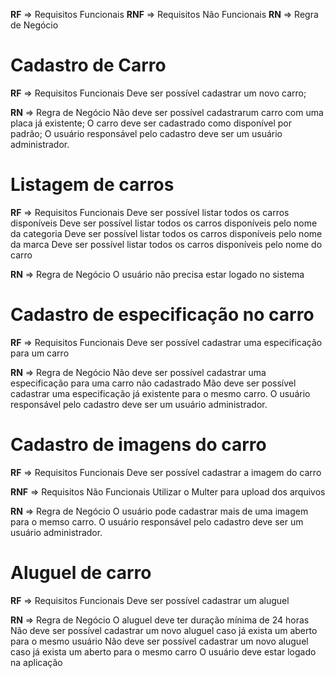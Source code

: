 **RF** => Requisitos Funcionais
**RNF** => Requisitos Não Funcionais
**RN** => Regra de Negócio


# Cadastro de Carro
**RF** => Requisitos Funcionais
Deve ser possível cadastrar um novo carro;

**RN** => Regra de Negócio
Não deve ser possível cadastrarum carro com uma placa já existente;
O carro deve ser cadastrado como disponível por padrão;
O usuário responsável pelo cadastro deve ser um usuário administrador.

# Listagem de carros

**RF** => Requisitos Funcionais
Deve ser possível listar todos os carros disponíveis
Deve ser possível listar todos os carros disponíveis pelo nome da categoria
Deve ser possível listar todos os carros disponíveis pelo nome da marca
Deve ser possível listar todos os carros disponíveis pelo nome do carro

**RN** => Regra de Negócio
O usuário não precisa estar logado no sistema

# Cadastro de especificação no carro

**RF** => Requisitos Funcionais
Deve ser possível cadastrar uma especificação para um carro

**RN** => Regra de Negócio
Não deve ser possível cadastrar uma especificação para uma carro não cadastrado
Mão deve ser possível cadastrar uma especificação já existente para o mesmo carro.
O usuário responsável pelo cadastro deve ser um usuário administrador.


# Cadastro de imagens do carro

**RF** => Requisitos Funcionais
Deve ser possível cadastrar a imagem do carro

**RNF** => Requisitos Não Funcionais
Utilizar o Multer para upload dos arquivos

**RN** => Regra de Negócio
O usuário pode cadastrar mais de uma imagem para o memso carro.
O usuário responsável pelo cadastro deve ser um usuário administrador.

# Aluguel de carro
**RF** => Requisitos Funcionais
Deve ser possível cadastrar um aluguel

**RN** => Regra de Negócio
O aluguel deve ter duração mínima de 24 horas
Não deve ser possível cadastrar um novo aluguel caso já exista um aberto para o mesmo usuário
Não deve ser possível cadastrar um novo aluguel caso já exista um aberto para o mesmo carro
O usuário deve estar logado na aplicação
